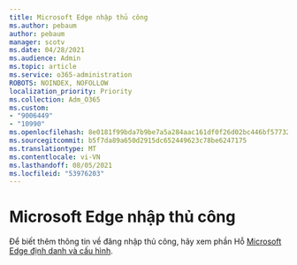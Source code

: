 ```yaml
---
title: Microsoft Edge nhập thủ công
ms.author: pebaum
author: pebaum
manager: scotv
ms.date: 04/28/2021
ms.audience: Admin
ms.topic: article
ms.service: o365-administration
ROBOTS: NOINDEX, NOFOLLOW
localization_priority: Priority
ms.collection: Adm_O365
ms.custom:
- "9006449"
- "10990"
ms.openlocfilehash: 8e0181f99bda7b9be7a5a284aac161df0f26d02bc446bf577329ccb7cee39341
ms.sourcegitcommit: b5f7da89a650d2915dc652449623c78be6247175
ms.translationtype: MT
ms.contentlocale: vi-VN
ms.lasthandoff: 08/05/2021
ms.locfileid: "53976203"
---
```

# <a name="microsoft-edge-manual-sign-in"></a>Microsoft Edge nhập thủ công

Để biết thêm thông tin về đăng nhập thủ công, hãy xem phần Hỗ [Microsoft Edge định danh và cấu hình](https://docs.microsoft.com/deployedge/microsoft-edge-security-identity#manual-sign-in). 